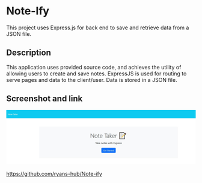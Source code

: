 # Note-Ify

This project uses Express.js for back end to save and retrieve data from a JSON file. 

## Description

This application uses provided source code, and achieves the utility of allowing users to create and save notes. ExpressJS is used for routing to serve pages and data to the client/user. Data is stored in a JSON file.

## Screenshot and link


![Demo](./public/assets/demo.JPG)

https://github.com/ryans-hub/Note-ify

